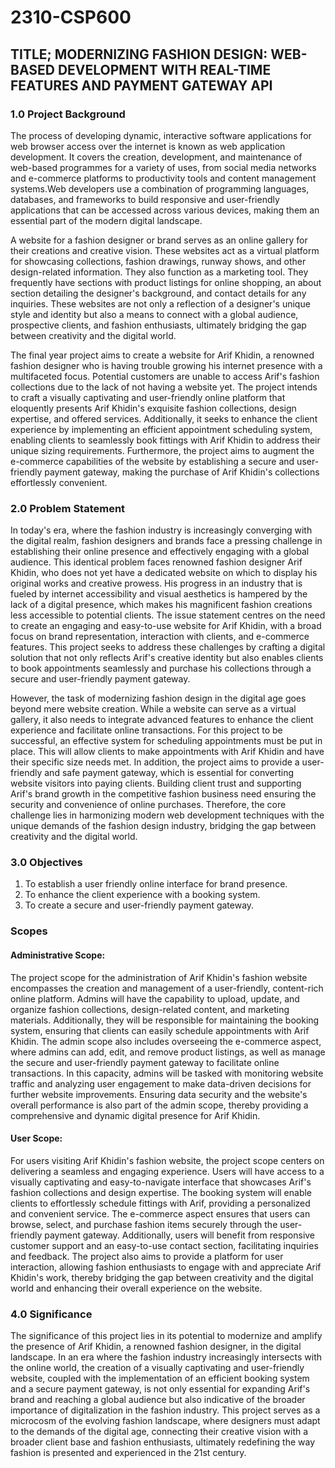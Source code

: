 # 2310-CSP600

## TITLE; MODERNIZING FASHION DESIGN: WEB-BASED DEVELOPMENT WITH REAL-TIME FEATURES AND PAYMENT GATEWAY API

### 1.0 Project Background
The process of developing dynamic, interactive software applications for web browser access over the internet is known as web application development. It covers the creation, development, and maintenance of web-based programmes for a variety of uses, from social media networks and e-commerce platforms to productivity tools and content management systems.Web developers use a combination of programming languages, databases, and frameworks to build responsive and user-friendly applications that can be accessed across various devices, making them an essential part of the modern digital landscape.

A website for a fashion designer or brand serves as an online gallery for their creations and creative vision. These websites act as a virtual platform for showcasing collections, fashion drawings, runway shows, and other design-related information. They also function as a marketing tool. They frequently have sections with product listings for online shopping, an about section detailing the designer's background, and contact details for any inquiries. These websites are not only a reflection of a designer's unique style and identity but also a means to connect with a global audience, prospective clients, and fashion enthusiasts, ultimately bridging the gap between creativity and the digital world.

The final year project aims to create a website for Arif Khidin, a renowned fashion designer who is having trouble growing his internet presence with a multifaceted focus. Potential customers are unable to access Arif's fashion collections due to the lack of not having a website yet. The project intends to craft a visually captivating and user-friendly online platform that eloquently presents Arif Khidin's exquisite fashion collections, design expertise, and offered services. Additionally, it seeks to enhance the client experience by implementing an efficient appointment scheduling system, enabling clients to seamlessly book fittings with Arif Khidin to address their unique sizing requirements. Furthermore, the project aims to augment the e-commerce capabilities of the website by establishing a secure and user-friendly payment gateway, making the purchase of Arif Khidin's collections effortlessly convenient. 


### 2.0 Problem Statement
In today's era, where the fashion industry is increasingly converging with the digital realm, fashion designers and brands face a pressing challenge in establishing their online presence and effectively engaging with a global audience. This identical problem faces renowned fashion designer Arif Khidin, who does not yet have a dedicated website on which to display his original works and creative prowess. His progress in an industry that is fueled by internet accessibility and visual aesthetics is hampered by the lack of a digital presence, which makes his magnificent fashion creations less accessible to potential clients. The issue statement centres on the need to create an engaging and easy-to-use website for Arif Khidin, with a broad focus on brand representation, interaction with clients, and e-commerce features. This project seeks to address these challenges by crafting a digital solution that not only reflects Arif's creative identity but also enables clients to book appointments seamlessly and purchase his collections through a secure and user-friendly payment gateway.

However, the task of modernizing fashion design in the digital age goes beyond mere website creation. While a website can serve as a virtual gallery, it also needs to integrate advanced features to enhance the client experience and facilitate online transactions. For this project to be successful, an effective system for scheduling appointments must be put in place. This will allow clients to make appointments with Arif Khidin and have their specific size needs met. In addition, the project aims to provide a user-friendly and safe payment gateway, which is essential for converting website visitors into paying clients. Building client trust and supporting Arif's brand growth in the competitive fashion business need ensuring the security and convenience of online purchases. Therefore, the core challenge lies in harmonizing modern web development techniques with the unique demands of the fashion design industry, bridging the gap between creativity and the digital world.

### 3.0 Objectives
1. To establish a user friendly online interface for brand presence.
2. To enhance the client experience with a booking system.
3. To create a secure and user-friendly payment gateway.

### Scopes
#### Administrative Scope: 
The project scope for the administration of Arif Khidin's fashion website encompasses the creation and management of a user-friendly, content-rich online platform. Admins will have the capability to upload, update, and organize fashion collections, design-related content, and marketing materials. Additionally, they will be responsible for maintaining the booking system, ensuring that clients can easily schedule appointments with Arif Khidin. The admin scope also includes overseeing the e-commerce aspect, where admins can add, edit, and remove product listings, as well as manage the secure and user-friendly payment gateway to facilitate online transactions. In this capacity, admins will be tasked with monitoring website traffic and analyzing user engagement to make data-driven decisions for further website improvements. Ensuring data security and the website's overall performance is also part of the admin scope, thereby providing a comprehensive and dynamic digital presence for Arif Khidin.

#### User Scope:
For users visiting Arif Khidin's fashion website, the project scope centers on delivering a seamless and engaging experience. Users will have access to a visually captivating and easy-to-navigate interface that showcases Arif's fashion collections and design expertise. The booking system will enable clients to effortlessly schedule fittings with Arif, providing a personalized and convenient service. The e-commerce aspect ensures that users can browse, select, and purchase fashion items securely through the user-friendly payment gateway. Additionally, users will benefit from responsive customer support and an easy-to-use contact section, facilitating inquiries and feedback. The project also aims to provide a platform for user interaction, allowing fashion enthusiasts to engage with and appreciate Arif Khidin's work, thereby bridging the gap between creativity and the digital world and enhancing their overall experience on the website.

### 4.0 Significance
The significance of this project lies in its potential to modernize and amplify the presence of Arif Khidin, a renowned fashion designer, in the digital landscape. In an era where the fashion industry increasingly intersects with the online world, the creation of a visually captivating and user-friendly website, coupled with the implementation of an efficient booking system and a secure payment gateway, is not only essential for expanding Arif's brand and reaching a global audience but also indicative of the broader importance of digitalization in the fashion industry. This project serves as a microcosm of the evolving fashion landscape, where designers must adapt to the demands of the digital age, connecting their creative vision with a broader client base and fashion enthusiasts, ultimately redefining the way fashion is presented and experienced in the 21st century.
